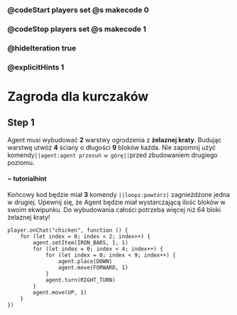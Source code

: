 ### @codeStart players set @s makecode 0
### @codeStop players set @s makecode 1

### @hideIteration true 
### @explicitHints 1


# Zagroda dla kurczaków

## Step 1
Agent musi wybudować **2** warstwy ogrodzenia z **żelaznej kraty**. Budując warstwę utwóż **4** ściany o długości **9** bloków każda. Nie zapomnij użyć komendy``||agent:agent przesuń w górę||``przed zbudowaniem drugiego poziomu.

#### ~ tutorialhint
Końcowy kod będzie miał **3** komendy ``||loops:powtórz|`` zagnieżdżone jedna w drugiej. Upewnij się, że Agent będzie miał wystarczającą ilośc bloków w swoim ekwipunku. Do wybudowania całości potrzeba więcej niż 64 bloki żelaznej kraty!

```ghost
player.onChat("chicken", function () {
    for (let index = 0; index < 2; index++) {
        agent.setItem(IRON_BARS, 1, 1)
        for (let index = 0; index < 4; index++) {
            for (let index = 0; index < 9; index++) {
                agent.place(DOWN)
                agent.move(FORWARD, 1)
            }
            agent.turn(RIGHT_TURN)
        }
        agent.move(UP, 1)
    }
})

``` 
